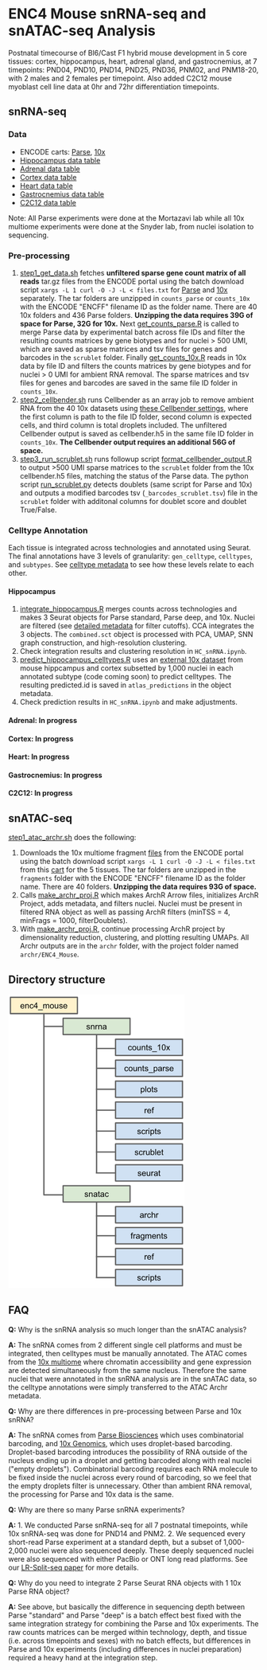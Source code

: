 # ENC4 Mouse snRNA-seq and snATAC-seq Analysis
Postnatal timecourse of Bl6/Cast F1 hybrid mouse development in 5 core tissues: cortex, hippocampus, heart, adrenal gland, and gastrocnemius, at 7 timepoints: PND04, PND10, PND14, PND25, PND36, PNM02, and PNM18-20, with 2 males and 2 females per timepoint. Also added C2C12 mouse myoblast cell line data at 0hr and 72hr differentiation timepoints.

## snRNA-seq
### Data
- ENCODE carts: [Parse](https://www.encodeproject.org/carts/enc4_mouse_snrna_parse/), [10x](https://www.encodeproject.org/carts/enc4_mouse_snrna_10x/)
- [Hippocampus data table](https://github.com/erebboah/ENC4_Mouse_SingleCell/blob/master/snrna/ref/hippocampus_minimal_metadata.tsv)
- [Adrenal data table](https://github.com/erebboah/ENC4_Mouse_SingleCell/blob/master/snrna/ref/adrenal_minimal_metadata.tsv)
- [Cortex data table](https://github.com/erebboah/ENC4_Mouse_SingleCell/blob/master/snrna/ref/cortex_minimal_metadata.tsv)
- [Heart data table](https://github.com/erebboah/ENC4_Mouse_SingleCell/blob/master/snrna/ref/heart_minimal_metadata.tsv)
- [Gastrocnemius data table](https://github.com/erebboah/ENC4_Mouse_SingleCell/blob/master/snrna/ref/gastrocnemius_minimal_metadata.tsv)
- [C2C12 data table](https://github.com/erebboah/ENC4_Mouse_SingleCell/blob/master/snrna/ref/c2c12_minimal_metadata.tsv)

Note: All Parse experiments were done at the Mortazavi lab while all 10x multiome experiments were done at the Snyder lab, from nuclei isolation to sequencing.

### Pre-processing
1. [step1_get_data.sh](https://github.com/erebboah/ENC4_Mouse_SingleCell/blob/master/snrna/scripts/step1_get_data.sh) fetches **unfiltered sparse gene count matrix of all reads** tar.gz files from the ENCODE portal using the batch download script `xargs -L 1 curl -O -J -L < files.txt` for [Parse](https://github.com/erebboah/ENC4_Mouse_SingleCell/blob/master/snrna/ref/encode_parse_scrna_files.txt) and [10x](https://github.com/erebboah/ENC4_Mouse_SingleCell/blob/master/snrna/ref/encode_10x_scrna_files.txt) separately. The tar folders are unzipped in `counts_parse` or `counts_10x` with the ENCODE "ENCFF" filename ID as the folder name. There are 40 10x folders and 436 Parse folders. **Unzipping the data requires 39G of space for Parse, 32G for 10x.** Next [get_counts_parse.R](https://github.com/erebboah/ENC4_Mouse_SingleCell/blob/master/snrna/scripts/get_counts_parse.R) is called to merge Parse data by experimental batch across file IDs and filter the resulting counts matrices by gene biotypes and for nuclei > 500 UMI, which are saved as sparse matrices and tsv files for genes and barcodes in the `scrublet` folder.  Finally [get_counts_10x.R](https://github.com/erebboah/ENC4_Mouse_SingleCell/blob/master/snrna/scripts/get_counts_10x.R) reads in 10x data by file ID and filters the counts matrices by gene biotypes and for nuclei > 0 UMI for ambient RNA removal. The sparse matrices and tsv files for genes and barcodes are saved in the same file ID folder in `counts_10x`.  
2. [step2_cellbender.sh](https://github.com/erebboah/ENC4_Mouse_SingleCell/blob/master/snrna/scripts/step2_cellbender.sh) runs Cellbender as an array job to remove ambient RNA from the 40 10x datasets using [these Cellbender settings](https://github.com/erebboah/ENC4_Mouse_SingleCell/blob/master/snrna/ref/10x_cellbender_settings.csv), where the first column is path to the file ID folder, second column is expected cells, and third column is total droplets included. The unfiltered Cellbender output is saved as cellbender.h5 in the same file ID folder in `counts_10x`. **The Cellbender output requires an additional 56G of space.**
3. [step3_run_scrublet.sh](https://github.com/erebboah/ENC4_Mouse_SingleCell/blob/master/snrna/scripts/step3_run_scrublet.sh) runs followup script [format_cellbender_output.R](https://github.com/erebboah/ENC4_Mouse_SingleCell/blob/master/snrna/scripts/format_cellbender_output.R) to output >500 UMI sparse matrices to the `scrublet` folder from the 10x cellbender.h5 files, matching the status of the Parse data. The python script [run_scrublet.py](https://github.com/erebboah/ENC4_Mouse_SingleCell/blob/master/snrna/scripts/run_scrublet.py) detects doublets (same script for Parse and 10x) and outputs a modified barcodes tsv (`_barcodes_scrublet.tsv`) file in the `scrublet` folder with additonal columns for doublet score and doublet True/False.

### Celltype Annotation
Each tissue is integrated across technologies and annotated using Seurat. The final annotations have 3 levels of granularity: `gen_celltype`, `celltypes`, and `subtypes`. See [celltype metadata](https://github.com/erebboah/ENC4_Mouse_SingleCell/blob/master/snrna/ref/enc4_mouse_snrna_celltypes_c2c12.csv) to see how these levels relate to each other.

#### Hippocampus
1. [integrate_hippocampus.R](https://github.com/erebboah/ENC4_Mouse_SingleCell/blob/master/snrna/scripts/integrate_hippocampus.R) merges counts across technologies and makes 3 Seurat objects for Parse standard, Parse deep, and 10x. Nuclei are filtered (see [detailed metadata](https://github.com/erebboah/ENC4_Mouse_SingleCell/blob/master/snrna/ref/enc4_mouse_snrna_metadata.tsv) for filter cutoffs). CCA integrates the 3 objects. The `combined.sct` object is processed with PCA, UMAP, SNN graph construction, and high-resolution clustering.
2. Check integration results and clustering resolution in `HC_snRNA.ipynb`.
3. [predict_hippocampus_celltypes.R](https://github.com/erebboah/ENC4_Mouse_SingleCell/blob/master/snrna/scripts/predict_hippocampus_celltypes.R) uses an [external 10x dataset](https://portal.brain-map.org/atlases-and-data/rnaseq/mouse-whole-cortex-and-hippocampus-10x) from mouse hippcampus and cortex subsetted by 1,000 nuclei in each annotated subtype (code coming soon) to predict celltypes. The resulting predicted.id is saved in `atlas_predictions` in the object metadata. 
4. Check prediction results in `HC_snRNA.ipynb` and make adjustments.

#### Adrenal: In progress
#### Cortex: In progress
#### Heart: In progress
#### Gastrocnemius: In progress
#### C2C12: In progress

## snATAC-seq
[step1_atac_archr.sh](https://github.com/erebboah/ENC4_Mouse_SingleCell/blob/master/snatac/scripts/step1_atac_archr.sh) does the following:
1. Downloads the 10x multiome fragment [files](https://github.com/erebboah/ENC4_Mouse_SingleCell/blob/master/snatac/ref/encode_10x_fragment_files.txt) from the ENCODE portal using the batch download script `xargs -L 1 curl -O -J -L < files.txt` from this [cart](https://www.encodeproject.org/carts/enc4_mouse_snatac/) for the 5 tissues. The tar folders are unzipped in the `fragments` folder with the ENCODE "ENCFF" filename ID as the folder name. There are 40 folders. **Unzipping the data requires 93G of space.** 
2. Calls [make_archr_proj.R](https://github.com/erebboah/ENC4_Mouse_SingleCell/blob/master/snatac/scripts/make_archr_proj.R) which makes ArchR Arrow files, initializes ArchR Project, adds metadata, and filters nuclei. Nuclei must be present in filtered RNA object as well as passing ArchR filters (minTSS = 4, minFrags = 1000, filterDoublets). 
3. With [make_archr_proj.R](https://github.com/erebboah/ENC4_Mouse_SingleCell/blob/master/snatac/scripts/make_archr_proj.R), continue processing ArchR project by dimensionality reduction, clustering, and plotting resulting UMAPs. All Archr outputs are in the `archr` folder, with the project folder named `archr/ENC4_Mouse`.

## Directory structure
<img src="https://github.com/erebboah/enc4_mouse/blob/master/directory_struct.png" width="355" height="590">

## FAQ
**Q:** Why is the snRNA analysis so much longer than the snATAC analysis?

**A:** The snRNA comes from 2 different single cell platforms and must be integrated, then celltypes must be manually annotated. The ATAC comes from the [10x multiome](https://www.10xgenomics.com/products/single-cell-multiome-atac-plus-gene-expression) where chromatin accessibility and gene expression are detected simultaneously from the same nucleus. Therefore the same nuclei that were annotated in the snRNA analysis are in the snATAC data, so the celltype annotations were simply transferred to the ATAC Archr metadata.


**Q:** Why are there differences in pre-processing between Parse and 10x snRNA?

**A:** The snRNA comes from [Parse Biosciences](https://www.parsebiosciences.com/) which uses combinatorial barcoding, and [10x Genomics](https://www.10xgenomics.com/), which uses droplet-based barcoding. Droplet-based barcoding introduces the possibility of RNA outside of the nucleus ending up in a droplet and getting barcoded along with real nuclei ("empty droplets"). Combinatorial barcoding requires each RNA molecule to be fixed inside the nuclei across every round of barcoding, so we feel that the empty droplets filter is unnecessary. Other than ambient RNA removal, the processing for Parse and 10x data is the same.


**Q:** Why are there so many Parse snRNA experiments?

**A:** 1. We conducted Parse snRNA-seq for all 7 postnatal timepoints, while 10x snRNA-seq was done for PND14 and PNM2. 2. We sequenced every short-read Parse experiment at a standard depth, but a subset of 1,000-2,000 nuclei were also sequenced deeply. These deeply sequenced nuclei were also sequenced with either PacBio or ONT long read platforms. See our [LR-Split-seq paper](https://genomebiology.biomedcentral.com/articles/10.1186/s13059-021-02505-w) for more details. 


**Q:** Why do you need to integrate 2 Parse Seurat RNA objects with 1 10x Parse RNA object?

**A:** See above, but basically the difference in sequencing depth between Parse "standard" and Parse "deep" is a batch effect best fixed with the same integration strategy for combining the Parse and 10x experiments. The raw counts matrices can be merged within technology, depth, and tissue (i.e. across timepoints and sexes) with no batch effects, but differences in Parse and 10x experiments (including differences in nuclei preparation) required a heavy hand at the integration step.




